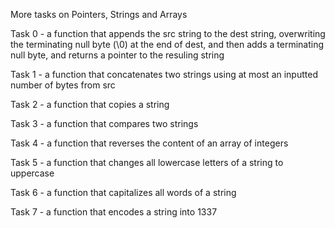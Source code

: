 More tasks on Pointers, Strings and Arrays

Task 0 - a function that appends the src string to the dest string, overwriting the terminating null byte (\0) at the end of dest, and then adds a terminating null byte, and returns a pointer to the resuling string

Task 1 - a function that concatenates two strings using at most an inputted number of bytes from src

Task 2 - a function that copies a string

Task 3 - a function that compares two strings

Task 4 - a function that reverses the content of an array of integers

Task 5 - a function that changes all lowercase letters of a string to uppercase

Task 6 - a function that capitalizes all words of a string

Task 7 - a function that encodes a string into 1337
